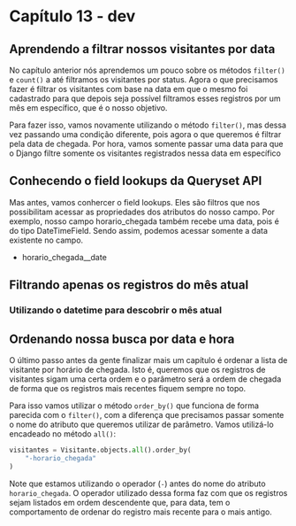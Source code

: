 # Capítulo 13 - dev

## Aprendendo a filtrar nossos visitantes por data

No capítulo anterior nós aprendemos um pouco sobre os métodos `filter()` e `count()` a até filtramos os visitantes por status. Agora o que precisamos fazer é filtrar os visitantes com base na data em que o mesmo foi cadastrado para que depois seja possível filtramos esses registros por um mês em específico, que é o nosso objetivo.

Para fazer isso, vamos novamente utilizando o método `filter()`, mas dessa vez passando uma condição diferente, pois agora o que queremos é filtrar pela data de chegada. Por hora, vamos somente passar uma data para que o Django filtre somente os visitantes registrados nessa data em específico

## Conhecendo o field lookups da Queryset API

Mas antes, vamos conhercer o field lookups. Eles são filtros que nos possibilitam acessar as propriedades dos atributos do nosso campo. Por exemplo, nosso campo horario\_chegada também recebe uma data, pois é do tipo DateTimeField. Sendo assim, podemos acessar somente a data existente no campo.

* horario\_chegada\_\_date

## Filtrando apenas os registros do mês atual

### Utilizando o datetime para descobrir o mês atual

## Ordenando nossa busca por data e hora

O último passo antes da gente finalizar mais um capítulo é ordenar a lista de visitante por horário de chegada. Isto é, queremos que os registros de visitantes sigam uma certa ordem e o parâmetro será a ordem de chegada de forma que os registros mais recentes fiquem sempre no topo.

Para isso vamos utilizar o método `order_by()` que funciona de forma parecida com o `filter()`, com a diferença que precisamos passar somente o nome do atributo que queremos utilizar de parâmetro. Vamos utilizá-lo encadeado no método `all()`: 

```python
visitantes = Visitante.objects.all().order_by(
    "-horario_chegada"
)
```

Note que estamos utilizando o operador \(`-`\) antes do nome do atributo `horario_chegada`. O operador utilizado dessa forma faz com que os registros sejam listados em ordem descendente que, para data, tem o comportamento de ordenar do registro mais recente para o mais antigo.

